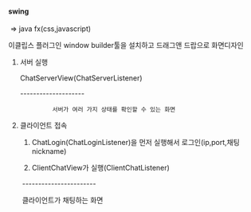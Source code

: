 #### swing

​	=> java fx(css,javascript)



이클립스 플러그인 window builder툴을 설치하고 드래그앤 드랍으로 화면디자인



1. 서버 실행

   ChatServerView(ChatServerListener)

   -----------------\---

    			서버가 여러 가지 상태를 확인할 수 있는 화면

2. 클라이언트 접속

   1) ChatLogin(ChatLoginListener)을 먼저 실행해서 로그인(ip,port,채팅nickname)

   2) ClientChatView가 실행(ClientChatListener)

   ​	--------------\---------	

   ​			클라이언트가 채팅하는 화면	